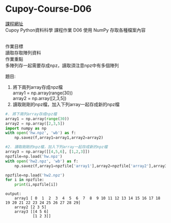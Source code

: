 # Cupoy-Course-D06
[課程網址](https://www.cupoy.com/marathon-mission/00000174C4BC1B93000000016375706F795F70726572656C656173654355/00000175493C2AF4000000216375706F795F72656C656173654349/)  
Cupoy Python資料科學 課程作業 D06 使用 NumPy 存取各種檔案內容</br>
</br>

作業目標<br>
讀取存取陣列資料<br>
作業重點<br>
多陣列存一起需要存成npz，讀取須注意npz中有多個陣列 
</br>  

題目:<br>
1. 將下兩列array存成npz檔<br>
array1 = np.array(range(30))<br>
array2 = np.array([2,3,5])<br>
2. 讀取剛剛的npz檔，加入下列array一起存成新的npz檔   

```py
#. 將下兩列array存成npz檔
array1 = np.array(range(30))
array2 = np.array([2,3,5])
import numpy as np
with open('hw.npz', 'wb') as f:
    np.savez(f,array1=array1,array2=array2)
```

```py
#2. 讀取剛剛的npz檔，加入下列array一起存成新的npz檔
array3 = np.array([[4,5,6], [1,2,3]])
npzfile=np.load('hw.npz')
with open('hw2.npz', 'wb') as f:
    np.savez(f,array1=npzfile['array1'],array2=npzfile['array2'],array3=array3)
```

```py
npzfile=np.load('hw2.npz')
for i in npzfile:
    print(i,npzfile[i])
```
```
output: 
    array1 [ 0  1  2  3  4  5  6  7  8  9 10 11 12 13 14 15 16 17 18 19 20 21 22 23 24 25 26 27 28 29]
    array2 [2 3 5]
    array3 [[4 5 6]
            [1 2 3]]
```
